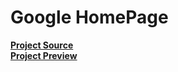 # Google HomePage
**[Project Source](https://www.theodinproject.com/paths/foundations/courses/foundations/lessons/html-css)**\
**[Project Preview](https://ibahcode.github.io/google-homepage/)**